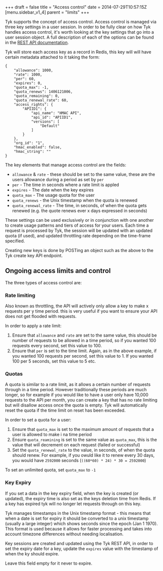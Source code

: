 +++
draft = false
title = "Access control"
date = 2014-07-29T10:57:15Z
[menu.sidebar_v1_4]
    parent = "limits"
+++

Tyk supports the concept of access control. Access control is managed via three key settings in a user session. 
In order to be fully clear on how Tyk handles access control, it's worth looking at the key settings that go into a user session
object. A full description of each of the options can be found in the [REST API documentation](http://localhost:1313/rest-api/overview).

Tyk will store each access key as a record in Redis, this key will will have certain metadata attached to it taking the form:

    {
        "allowance": 1000,
        "rate": 1000,
        "per": 60,
        "expires": 0,
        "quota_max": -1,
        "quota_renews": 1406121006,
        "quota_remaining": 0,
        "quota_renewal_rate": 60,
        "access_rights": {
            "APIID1": {
                "api_name": "HMAC API",
                "api_id": "APIID1",
                "versions": [
                    "Default"
                ]
            }
        },
        "org_id": "1",
        "hmac_enabled": false,
        "hmac_string": ""
    }
    
The key elements that manage access control are the fields:

- `allowance` & `rate` - these should be set to the same value, these are the users allowance during a period as set by `per`
- `per` - The time in seconds where a rate limit is appled
- `expires` - The date when the key expires
- `quota_max` - The usage quota for the user
- `quota_renews` - the Unix timestamp when the quota is renewed
- `quota_renewal_rate` - The time, in seconds, of when the quota gets renewed (e.g. the quote renews ever x days expressed in seconds)

These settings can be used exclusively or in conjunction with one another to create usage patterns and tiers of access for your users. Each 
time a request is processed by Tyk, the session will be updated with an updated quota (if used), and updated throttling rate depending on the 
time-frame specified.

Creating new keys is done by POSTing an object such as the above to the Tyk create key API endpoint.

## Ongoing access limits and control

The three types of access control are:

### Rate limiting

Also known as throttling, the API will actively only allow a key to make x requests per y time period. this is very useful if you want to ensure your API
does not get flooded with requests.

In order to apply a rate limit:

1. Ensure that `allowance` and `rate` are set to the same value, this should be number of requests to be allowed in a time period, so if you wanted 100 requests every second, set this value to 100.
2. Ensure that `per` is set to the time limit. Again, as in the above example, if you wanted 100 requests per second, set this value to 1. If you wanted 100 per 5 seconds, set this value to 5 etc.

### Quotas

A quota is similar to a rate limit, as it allows a certain number of requests through in a time period. However traditionally these periods are much longer,
so for example if you would like to have a user only have 10,000 requests to the API per month, you can create a key that has no rate limiting but will disallow
access once the quota is empty. Tyk will automatically reset the quota if the time limit on reset has been exceeded.

In order to set a quota for a user:

1. Ensure that `quota_max` is set to the maximum amount of requests that a user is allowed to make i na time period
2. Ensure `quota_reamining` is set to the same value as `quota_max`, this is the value that will decrement on each request (failed or successful)
3. Set the `quota_renewal_rate` to the value, in seconds, of when the quota should renew. For example, if you owuld like it to renew every 30 days, you would have `2592000` seconds (`((60*60) * 24) * 30 = 2592000`)

To set an unlimited quota, set `quota_max` to `-1`

### Key Expiry

If you set a data in the key expiry field, when the key is created (or updated), the expiry time is also set as the keys deletion time from Redis. If a key has expired
tyk will no longer let requests through on this key.

Tyk manages timestamps in the Unix timestamp format - this means that when a date is set for expiry it should be converted to a unix timestamp 
(usually a large integer) which shows seconds since the epoch (Jan 1 1970). This format is used because it allows for faster processing and takes 
into account timezone differences without needing localisation.

Key sessions are created and updated using the Tyk REST API, in order to set the expiry date for a key, update the `expires` value with the timestamp of 
when the ky should expire.

Leave this field empty for it never to expire.
